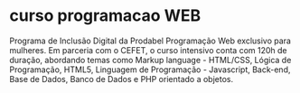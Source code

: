 # curso programacao WEB
Programa de Inclusão Digital da Prodabel Programação Web exclusivo para mulheres.  Em parceria com o CEFET, o curso intensivo conta com 120h de duração, abordando temas como Markup language - HTML/CSS, Lógica de Programação, HTML5, Linguagem de Programação - Javascript, Back-end, Base de Dados, Banco de Dados e PHP orientado a objetos.
